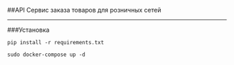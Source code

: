 ##API Сервис заказа товаров для розничных сетей
***
###Установка

```pip install -r requirements.txt```

```sudo docker-compose up -d```
